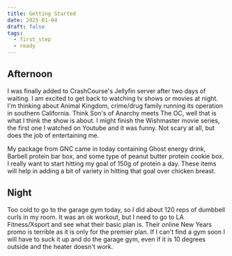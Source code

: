 ```yaml
---
title: Getting Started
date: 2025-01-04
draft: false
tags:
  - first_step
  - ready
---
```


## Afternoon

I was finally added to CrashCourse's Jellyfin server after two days of waiting. I am excited to get back to watching tv shows or movies at night. I'm thinking about Animal Kingdom, crime/drug family running its operation in southern California. Think Son's of Anarchy meets The OC, well that is what I think the show is about. I might finish the Wishmaster movie series, the first one I watched on Youtube and it was funny. Not scary at all, but  does the job of entertaining me. 

My package from GNC came in today containing Ghost energy drink, Barbell protein bar box, and some type of peanut butter protein cookie box. I really want to start hitting my goal of 150g of protein a day. These items will help in adding a bit of variety in hitting that goal over chicken breast. 


## Night

Too cold to go to the garage gym today, so I did about 120 reps of dumbbell curls in my room. It was an ok workout, but I need to go to LA Fitness/Xsport and see what their basic plan is. Their online New Years promo is terrible as it is only for the premier plan. If I can't find a gym soon I will have to suck it up and do the garage gym, even if it is 10 degrees outside and the heater doesn't work.


